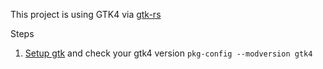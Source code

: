 This project is using GTK4 via [gtk-rs](https://www.gkt-rs.org)

Steps

1. [Setup gtk](https://gtk-rs.org/gtk4-rs/stable/latest/book/installation.html)
   and check your gtk4 version `pkg-config --modversion gtk4`
